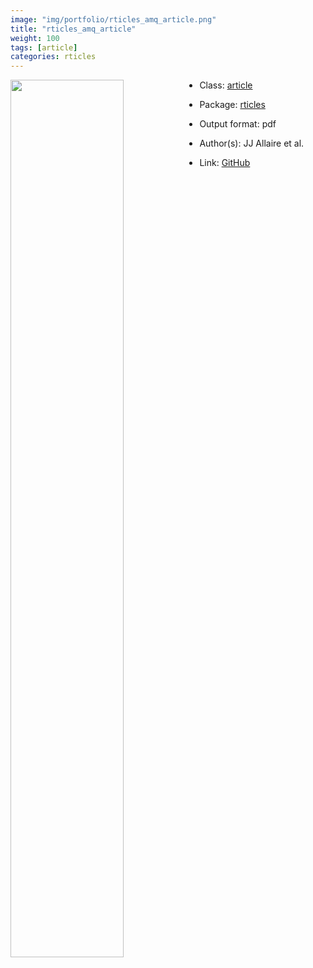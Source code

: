 ```yaml
---
image: "img/portfolio/rticles_amq_article.png"
title: "rticles_amq_article"
weight: 100
tags: [article]
categories: rticles
---
```




<!--more-->

<a href="../../img/portfolio/rticles_amq_article.png"><img class = "jf-image-shadow" src="../../img/portfolio/rticles_amq_article.png" style="display: block; margin: auto;" width="60%"  align="left"></a>

- Class: [article](../../tags/article)
- Package: [rticles](rticles)
- Output format: pdf

- Author(s): JJ Allaire et al.
- Link: [GitHub](https://github.com/rstudio/rticles)



